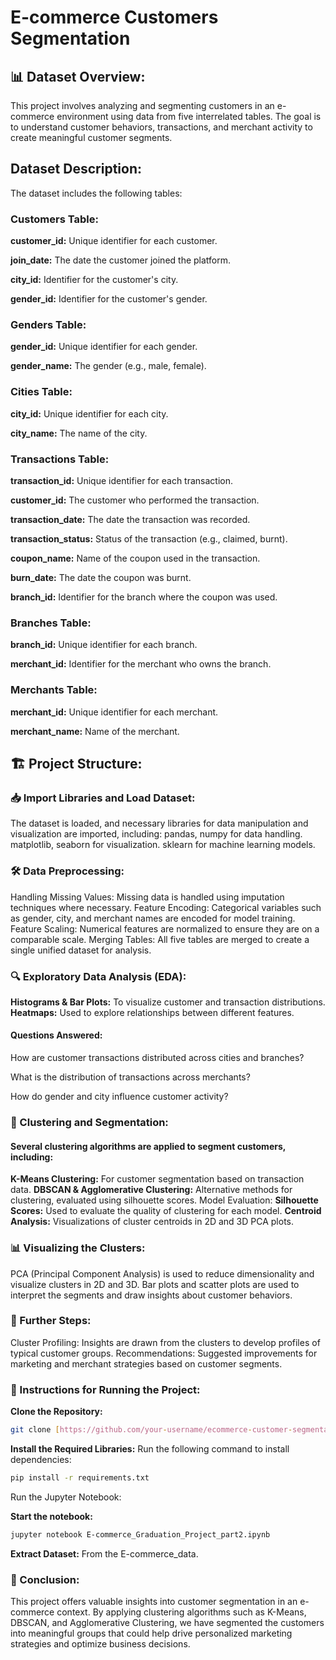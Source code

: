 # E-commerce Customers Segmentation
## 📊 Dataset Overview:
This project involves analyzing and segmenting customers in an e-commerce environment using data from five interrelated tables. The goal is to understand customer behaviors, transactions, and merchant activity to create meaningful customer segments.

## Dataset Description:
The dataset includes the following tables:

### Customers Table:
**customer_id:** Unique identifier for each customer.

**join_date:** The date the customer joined the platform.

**city_id:** Identifier for the customer's city.

**gender_id:** Identifier for the customer's gender.

### Genders Table:
**gender_id:** Unique identifier for each gender.

**gender_name:** The gender (e.g., male, female).

### Cities Table:
**city_id:** Unique identifier for each city.

**city_name:** The name of the city.

### Transactions Table:
**transaction_id:** Unique identifier for each transaction.

**customer_id:** The customer who performed the transaction.

**transaction_date:** The date the transaction was recorded.

**transaction_status:** Status of the transaction (e.g., claimed, burnt).

**coupon_name:** Name of the coupon used in the transaction.

**burn_date:** The date the coupon was burnt.

**branch_id:** Identifier for the branch where the coupon was used.

### Branches Table:
**branch_id:** Unique identifier for each branch.

**merchant_id:** Identifier for the merchant who owns the branch.

### Merchants Table:
**merchant_id:** Unique identifier for each merchant.

**merchant_name:** Name of the merchant.

## 🏗️ Project Structure:
### 📥 Import Libraries and Load Dataset:

The dataset is loaded, and necessary libraries for data manipulation and visualization are imported, including:
pandas, numpy for data handling.
matplotlib, seaborn for visualization.
sklearn for machine learning models.

### 🛠️ Data Preprocessing:
Handling Missing Values: Missing data is handled using imputation techniques where necessary.
Feature Encoding: Categorical variables such as gender, city, and merchant names are encoded for model training.
Feature Scaling: Numerical features are normalized to ensure they are on a comparable scale.
Merging Tables: All five tables are merged to create a single unified dataset for analysis.

### 🔍 Exploratory Data Analysis (EDA):
**Histograms & Bar Plots:** To visualize customer and transaction distributions.
**Heatmaps:** Used to explore relationships between different features.
#### Questions Answered:
How are customer transactions distributed across cities and branches?

What is the distribution of transactions across merchants?

How do gender and city influence customer activity?

### 🧠 Clustering and Segmentation:
#### Several clustering algorithms are applied to segment customers, including:
**K-Means Clustering:** For customer segmentation based on transaction data.
**DBSCAN & Agglomerative Clustering:** Alternative methods for clustering, evaluated using silhouette scores.
Model Evaluation:
**Silhouette Scores:** Used to evaluate the quality of clustering for each model.
**Centroid Analysis:** Visualizations of cluster centroids in 2D and 3D PCA plots.

### 📊 Visualizing the Clusters:
PCA (Principal Component Analysis) is used to reduce dimensionality and visualize clusters in 2D and 3D.
Bar plots and scatter plots are used to interpret the segments and draw insights about customer behaviors.

### 🚀 Further Steps:
Cluster Profiling: Insights are drawn from the clusters to develop profiles of typical customer groups.
Recommendations: Suggested improvements for marketing and merchant strategies based on customer segments.
### 📝 Instructions for Running the Project:
**Clone the Repository:**
```bash
git clone [https://github.com/your-username/ecommerce-customer-segmentation.git](https://github.com/Mohammed-Mahmoud-Elsayed-Ahmed-MMES/Graduation-Project-Part-2-MLSC-Data-Science-Machine-Learning-Course.git)
```

**Install the Required Libraries:**
Run the following command to install dependencies:
```bash
pip install -r requirements.txt
```
Run the Jupyter Notebook:

**Start the notebook:**
```bash
jupyter notebook E-commerce_Graduation_Project_part2.ipynb
```

**Extract Dataset:** From the E-commerce_data.

### 🧠 Conclusion:
This project offers valuable insights into customer segmentation in an e-commerce context. By applying clustering algorithms such as K-Means, DBSCAN, and Agglomerative Clustering, we have segmented the customers into meaningful groups that could help drive personalized marketing strategies and optimize business decisions.

